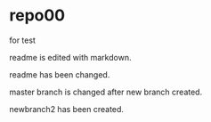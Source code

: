 # repo00
for test

readme is edited with markdown.


readme has been changed.


master branch is changed after new branch created.


newbranch2 has been created.


